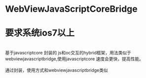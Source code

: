 # WebViewJavaScriptCoreBridge

<h1>要求系统ios7以上</h1>
<br>基于javascriptcore 封装的 js和oc交互的hybrid框架，用法类似于webviewjavascriptbridge,使用javascriptcore 速度会更快，提高性能。</br>
<br>通过封装，使用方式和webviewjavascriptbridge类似</br>